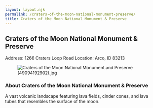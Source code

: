 ```yaml
---
layout: layout.njk
permalink: /craters-of-the-moon-national-monument-preserve/
title: Craters of the Moon National Monument & Preserve
---
```


<article class="attraction-detail container">
  <h2>Craters of the Moon National Monument & Preserve</h2>
  <div class="attraction-meta">
    <span class="address">Address: 1266 Craters Loop Road</span>
    <span class="location">Location: Arco, ID 83213</span>
  </div>
  <figure class="attraction-image">
    <img src="https://upload.wikimedia.org/wikipedia/commons/a/ae/Craters_of_the_Moon_National_Monument_and_Preserve_%2849094192902%29.jpg?v=1743949199306" alt="Craters of the Moon National Monument and Preserve (49094192902).jpg" loading="lazy">
  </figure>
  <div class="attraction-description">
    <h3>About Craters of the Moon National Monument & Preserve</h3>
    <p>A vast volcanic landscape featuring lava fields, cinder cones, and lava tubes that resembles the surface of the moon.</p>
  </div>
  
</article>